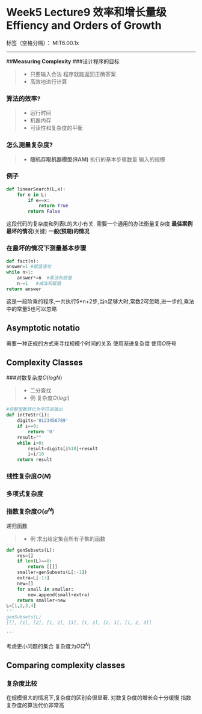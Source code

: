 # Week5 Lecture9 效率和增长量级 Effiency and Orders of Growth

标签（空格分隔）： MIT6.00.1x

---
##**Measuring Complexity**
###设计程序的目标
> * 只要输入合法 程序就能返回正确答案
> * 高效地进行计算
### 算法的效率?
> * 运行时间 
> * 机器内存
> * 可读性和复杂度的平衡
### 怎么测量复杂度?
> * **随机存取机器模型(RAM)**
执行的基本步骤数量
输入的规模
### 例子
```python
def linearSearch(L,x):
    for e in L:
        if e==x:
            return True
        return False
```
这段代码的复杂度和列表L的大小有关.
需要一个通用的办法衡量复杂度
**最佳案例**
**最坏的情况**(关键)
**一般(预期)的情况**
### **在最坏的情况下测量基本步骤**
```python
def fact(n):
answer=1 #赋值语句
while n>1: 
    answer*=n  #乘法和赋值
    n-=1   #减法和赋值
return answer
```
这是一段阶乘的程序,一共执行5*n+2步,当n足够大时,常数2可忽略,进一步的,乘法中的常量5也可以忽略
## **Asymptotic notatio**
需要一种正规的方式来寻找规模个时间的关系
使用渐进复杂度
使用$O$符号
## Complexity Classes
###对数复杂度$O(logN)$
> * 二分查找
> * 例
复杂度$O(logi)$
```python
#将整型数转化为字符串输出
def intToStr(i):
    digits='0123456789'
    if i==0:
        return '0'
    result=""
    while i>0:
        result=digits[i%10]+result
        i=i/10
    return result
```
### 线性复杂度$O(N)$
### 多项式复杂度
### 指数复杂度$O(a^N)$
递归函数
> * 例 求出给定集合所有子集的函数
```python
def genSubsets(L):
    res=[]
    if len(L)==0:
        return [[]]
    smaller=genSubsets(L[:-1])
    extra=L[-1:]
    new=[]
    for small in smaller:
        new.append(small+extra)
    return smaller+new
L=[1,2,3,4]
'''
genSubsets(L)
[[], [1], [2], [1, 2], [3], [1, 3], [2, 3], [1, 2, 3]]

'''
```
考虑更小问题的集合
复杂度为$O(2^N)$
## Comparing complexity classes
### 复杂度比较
在规模很大的情况下,复杂度的区别会很显著.
对数复杂度的增长会十分缓慢
指数复杂度的算法代价非常高
